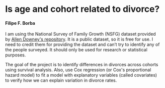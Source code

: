 # Is age and cohort related to divorce?

#### Filipe F. Borba

I am using the  National Survey of Family Growth (NSFG) dataset provided by [Allen Downey's repository](https://github.com/AllenDowney/MarriageNSFG). It is a public dataset, so it is free for use. I need to credit them for providing the dataset and can’t try to identify any of the people surveyed. It should only be used for research or statistical purposes.

The goal of the project is to identify differences in divorces across cohorts using survival analysis. Also, use Cox regression (or Cox's proportional hazard model) to fit a model with explanatory variables (called covariates) to verify how we can explain variation in divorce rates.
